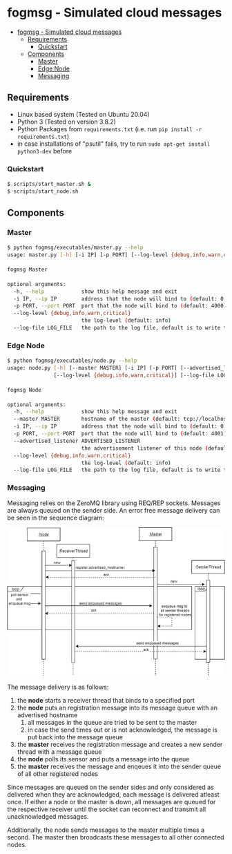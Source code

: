 # fogmsg - Simulated cloud messages

- [fogmsg - Simulated cloud messages](#fogmsg---simulated-cloud-messages)
  - [Requirements](#requirements)
    - [Quickstart](#quickstart)
  - [Components](#components)
    - [Master](#master)
    - [Edge Node](#edge-node)
    - [Messaging](#messaging)

## Requirements

- Linux based system (Tested on Ubuntu 20.04)
- Python 3 (Tested on version 3.8.2)
- Python Packages from `requirements.txt` (i.e. run `pip install -r requirements.txt`)
- in case installations of "psutil" fails, try to run `sudo apt-get install python3-dev` before

### Quickstart

```bash
$ scripts/start_master.sh &
$ scripts/start_node.sh
```

## Components

### Master

```bash
$ python fogmsg/executables/master.py --help
usage: master.py [-h] [-i IP] [-p PORT] [--log-level {debug,info,warn,critical}] [--log-file LOG_FILE]

fogmsg Master

optional arguments:
  -h, --help            show this help message and exit
  -i IP, --ip IP        address that the node will bind to (default: 0.0.0.0)
  -p PORT, --port PORT  port that the node will bind to (default: 4000)
  --log-level {debug,info,warn,critical}
                        the log-level (default: info)
  --log-file LOG_FILE   the path to the log file, default is to write to console
```

### Edge Node

```bash
$ python fogmsg/executables/node.py --help
usage: node.py [-h] [--master MASTER] [-i IP] [-p PORT] [--advertised_listener ADVERTISED_LISTENER]
               [--log-level {debug,info,warn,critical}] [--log-file LOG_FILE]

fogmsg Node

optional arguments:
  -h, --help            show this help message and exit
  --master MASTER       hostname of the master (default: tcp://localhost:4000)
  -i IP, --ip IP        address that the node will bind to (default: 0.0.0.0)
  -p PORT, --port PORT  port that the node will bind to (default: 4001)
  --advertised_listener ADVERTISED_LISTENER
                        the advertisement listener of this node (default: tcp://localhost:4001)
  --log-level {debug,info,warn,critical}
                        the log-level (default: info)
  --log-file LOG_FILE   the path to the log file, default is to write to console
```

### Messaging

Messaging relies on the ZeroMQ library using REQ/REP sockets.
Messages are always queued on the sender side.
An error free message delivery can be seen in the sequence diagram:

![Sequence Diagram](docs/images/fogmsg.png)

The message delivery is as follows:

1. the **node** starts a receiver thread that binds to a specified port
2. the **node** puts an registration message into its message queue with an advertised hostname
   1. all messages in the queue are tried to be sent to the master
   2. in case the send times out or is not acknowledged, the message is put back into the message queue
3. the **master** receives the registration message and creates a new sender thread with a message queue
4. the **node** polls its sensor and puts a message into the queue
5. the **master** receives the message and enqeues it into the sender queue of all other registered nodes

Since messages are queued on the sender sides and only considered as delivered when they are acknowledged, each message is delivered atleast once.
If either a node or the master is down, all messages are queued for the respective receiver until the socket can reconnect and transmit all unacknowledged messages.

Additionally, the node sends messages to the master multiple times a second.
The master then broadcasts these messages to all other connected nodes.
